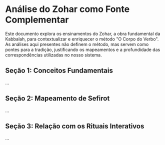 # Análise do Zohar como Fonte Complementar

Este documento explora os ensinamentos do Zohar, a obra fundamental da Kabbalah, para contextualizar e enriquecer o método "O Corpo do Verbo". As análises aqui presentes não definem o método, mas servem como pontes para a tradição, justificando os mapeamentos e a profundidade das correspondências utilizadas no nosso sistema.

## Seção 1: Conceitos Fundamentais

...

## Seção 2: Mapeamento de Sefirot

...

## Seção 3: Relação com os Rituais Interativos

...